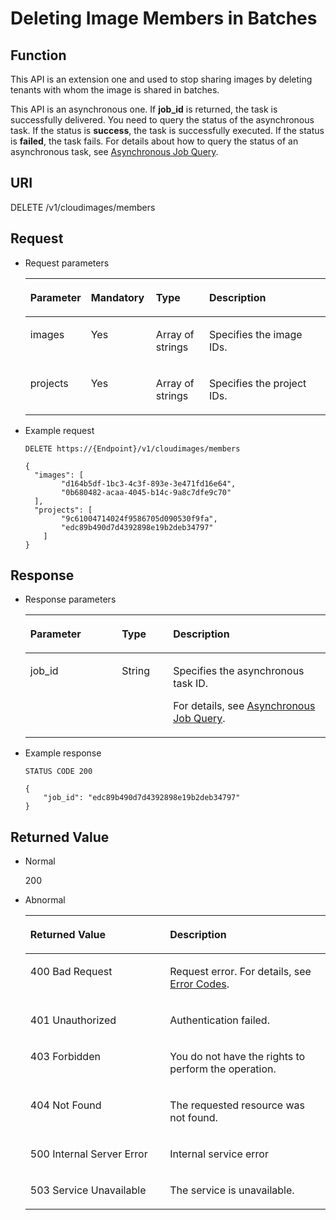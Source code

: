 # Deleting Image Members in Batches<a name="EN-US_TOPIC_0036994324"></a>

## Function<a name="section11046056154747"></a>

This API is an extension one and used to stop sharing images by deleting tenants with whom the image is shared in batches.

This API is an asynchronous one. If  **job\_id**  is returned, the task is successfully delivered. You need to query the status of the asynchronous task. If the status is  **success**, the task is successfully executed. If the status is  **failed**, the task fails. For details about how to query the status of an asynchronous task, see  [Asynchronous Job Query](asynchronous-job-query.md).

## URI<a name="section66620681154747"></a>

DELETE /v1/cloudimages/members

## Request<a name="section29704853154747"></a>

-   Request parameters

    <a name="table57282886154747"></a>
    <table><thead align="left"><tr id="row33194661154747"><th class="cellrowborder" valign="top" width="20.01200120012001%" id="mcps1.1.5.1.1"><p id="p4413036154747"><a name="p4413036154747"></a><a name="p4413036154747"></a>Parameter</p>
    </th>
    <th class="cellrowborder" valign="top" width="21.69216921692169%" id="mcps1.1.5.1.2"><p id="p15244109154747"><a name="p15244109154747"></a><a name="p15244109154747"></a>Mandatory</p>
    </th>
    <th class="cellrowborder" valign="top" width="17.761776177617765%" id="mcps1.1.5.1.3"><p id="p4364817210345"><a name="p4364817210345"></a><a name="p4364817210345"></a>Type</p>
    </th>
    <th class="cellrowborder" valign="top" width="40.53405340534053%" id="mcps1.1.5.1.4"><p id="p26813302154747"><a name="p26813302154747"></a><a name="p26813302154747"></a>Description</p>
    </th>
    </tr>
    </thead>
    <tbody><tr id="row24393852154747"><td class="cellrowborder" valign="top" width="20.01200120012001%" headers="mcps1.1.5.1.1 "><p id="p29744966154747"><a name="p29744966154747"></a><a name="p29744966154747"></a>images</p>
    </td>
    <td class="cellrowborder" valign="top" width="21.69216921692169%" headers="mcps1.1.5.1.2 "><p id="p384719154747"><a name="p384719154747"></a><a name="p384719154747"></a>Yes</p>
    </td>
    <td class="cellrowborder" valign="top" width="17.761776177617765%" headers="mcps1.1.5.1.3 "><p id="p2213925010345"><a name="p2213925010345"></a><a name="p2213925010345"></a>Array of strings</p>
    </td>
    <td class="cellrowborder" valign="top" width="40.53405340534053%" headers="mcps1.1.5.1.4 "><p id="p129047121673"><a name="p129047121673"></a><a name="p129047121673"></a>Specifies the image IDs.</p>
    </td>
    </tr>
    <tr id="row2933734592853"><td class="cellrowborder" valign="top" width="20.01200120012001%" headers="mcps1.1.5.1.1 "><p id="p6350774992915"><a name="p6350774992915"></a><a name="p6350774992915"></a>projects</p>
    </td>
    <td class="cellrowborder" valign="top" width="21.69216921692169%" headers="mcps1.1.5.1.2 "><p id="p4385401492915"><a name="p4385401492915"></a><a name="p4385401492915"></a>Yes</p>
    </td>
    <td class="cellrowborder" valign="top" width="17.761776177617765%" headers="mcps1.1.5.1.3 "><p id="p6251420792915"><a name="p6251420792915"></a><a name="p6251420792915"></a>Array of strings</p>
    </td>
    <td class="cellrowborder" valign="top" width="40.53405340534053%" headers="mcps1.1.5.1.4 "><p id="p3048600192915"><a name="p3048600192915"></a><a name="p3048600192915"></a>Specifies the project IDs.</p>
    </td>
    </tr>
    </tbody>
    </table>

-   Example request

    ```
    DELETE https://{Endpoint}/v1/cloudimages/members
    ```

    ```
    {
      "images": [
            "d164b5df-1bc3-4c3f-893e-3e471fd16e64",
            "0b680482-acaa-4045-b14c-9a8c7dfe9c70"
      ],
      "projects": [
            "9c61004714024f9586705d090530f9fa",
            "edc89b490d7d4392898e19b2deb34797"
        ]
    }
    ```


## Response<a name="section42338041154747"></a>

-   Response parameters

    <a name="table1858875391115"></a>
    <table><thead align="left"><tr id="row5097995091115"><th class="cellrowborder" valign="top" width="30.486951304869514%" id="mcps1.1.4.1.1"><p id="p3573529991115"><a name="p3573529991115"></a><a name="p3573529991115"></a>Parameter</p>
    </th>
    <th class="cellrowborder" valign="top" width="17.078292170782923%" id="mcps1.1.4.1.2"><p id="p4803685091115"><a name="p4803685091115"></a><a name="p4803685091115"></a>Type</p>
    </th>
    <th class="cellrowborder" valign="top" width="52.434756524347556%" id="mcps1.1.4.1.3"><p id="p6577961291115"><a name="p6577961291115"></a><a name="p6577961291115"></a>Description</p>
    </th>
    </tr>
    </thead>
    <tbody><tr id="row2654833891115"><td class="cellrowborder" valign="top" width="30.486951304869514%" headers="mcps1.1.4.1.1 "><p id="p293180691115"><a name="p293180691115"></a><a name="p293180691115"></a>job_id</p>
    </td>
    <td class="cellrowborder" valign="top" width="17.078292170782923%" headers="mcps1.1.4.1.2 "><p id="p4244468991115"><a name="p4244468991115"></a><a name="p4244468991115"></a>String</p>
    </td>
    <td class="cellrowborder" valign="top" width="52.434756524347556%" headers="mcps1.1.4.1.3 "><p id="p1546781891115"><a name="p1546781891115"></a><a name="p1546781891115"></a>Specifies the asynchronous task ID.</p>
    <p id="p19968122117312"><a name="p19968122117312"></a><a name="p19968122117312"></a>For details, see <a href="asynchronous-job-query.md">Asynchronous Job Query</a>.</p>
    </td>
    </tr>
    </tbody>
    </table>

-   Example response

    ```
    STATUS CODE 200
    ```

    ```
    {
        "job_id": "edc89b490d7d4392898e19b2deb34797"
    }
    ```


## Returned Value<a name="section40084941"></a>

-   Normal

    200

-   Abnormal

    <a name="table1069408417333"></a>
    <table><thead align="left"><tr id="row4772021317333"><th class="cellrowborder" valign="top" width="46.54%" id="mcps1.1.3.1.1"><p id="p4013206717333"><a name="p4013206717333"></a><a name="p4013206717333"></a>Returned Value</p>
    </th>
    <th class="cellrowborder" valign="top" width="53.459999999999994%" id="mcps1.1.3.1.2"><p id="p2947196917333"><a name="p2947196917333"></a><a name="p2947196917333"></a>Description</p>
    </th>
    </tr>
    </thead>
    <tbody><tr id="row3841925517333"><td class="cellrowborder" valign="top" width="46.54%" headers="mcps1.1.3.1.1 "><p id="p2495195017333"><a name="p2495195017333"></a><a name="p2495195017333"></a>400 Bad Request</p>
    </td>
    <td class="cellrowborder" valign="top" width="53.459999999999994%" headers="mcps1.1.3.1.2 "><p id="p784206117333"><a name="p784206117333"></a><a name="p784206117333"></a>Request error. For details, see <a href="error-codes.md">Error Codes</a>.</p>
    </td>
    </tr>
    <tr id="row3122722917333"><td class="cellrowborder" valign="top" width="46.54%" headers="mcps1.1.3.1.1 "><p id="p4637763817333"><a name="p4637763817333"></a><a name="p4637763817333"></a>401 Unauthorized</p>
    </td>
    <td class="cellrowborder" valign="top" width="53.459999999999994%" headers="mcps1.1.3.1.2 "><p id="p6560116717333"><a name="p6560116717333"></a><a name="p6560116717333"></a>Authentication failed.</p>
    </td>
    </tr>
    <tr id="row5353959117333"><td class="cellrowborder" valign="top" width="46.54%" headers="mcps1.1.3.1.1 "><p id="p4173958717333"><a name="p4173958717333"></a><a name="p4173958717333"></a>403 Forbidden</p>
    </td>
    <td class="cellrowborder" valign="top" width="53.459999999999994%" headers="mcps1.1.3.1.2 "><p id="p2546341217333"><a name="p2546341217333"></a><a name="p2546341217333"></a>You do not have the rights to perform the operation.</p>
    </td>
    </tr>
    <tr id="row5197513192250"><td class="cellrowborder" valign="top" width="46.54%" headers="mcps1.1.3.1.1 "><p id="p21898657192252"><a name="p21898657192252"></a><a name="p21898657192252"></a>404 Not Found</p>
    </td>
    <td class="cellrowborder" valign="top" width="53.459999999999994%" headers="mcps1.1.3.1.2 "><p id="p28960832192252"><a name="p28960832192252"></a><a name="p28960832192252"></a>The requested resource was not found.</p>
    </td>
    </tr>
    <tr id="row2784412417333"><td class="cellrowborder" valign="top" width="46.54%" headers="mcps1.1.3.1.1 "><p id="p4078159117333"><a name="p4078159117333"></a><a name="p4078159117333"></a>500 Internal Server Error</p>
    </td>
    <td class="cellrowborder" valign="top" width="53.459999999999994%" headers="mcps1.1.3.1.2 "><p id="p1497458717333"><a name="p1497458717333"></a><a name="p1497458717333"></a>Internal service error</p>
    </td>
    </tr>
    <tr id="row55355517333"><td class="cellrowborder" valign="top" width="46.54%" headers="mcps1.1.3.1.1 "><p id="p4483799017333"><a name="p4483799017333"></a><a name="p4483799017333"></a>503 Service Unavailable</p>
    </td>
    <td class="cellrowborder" valign="top" width="53.459999999999994%" headers="mcps1.1.3.1.2 "><p id="p799858217333"><a name="p799858217333"></a><a name="p799858217333"></a>The service is unavailable.</p>
    </td>
    </tr>
    </tbody>
    </table>


